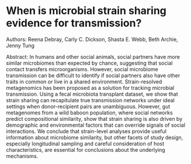 # When is microbial strain sharing evidence for transmission?

Authors: Reena Debray, Carly C. Dickson, Shasta E. Webb, Beth Archie, Jenny Tung

Abstract: In humans and other social animals, social partners have more similar microbiomes than expected by chance, suggesting that social contact transfers microorganisms. However, social microbiome transmission can be difficult to identify if social partners also have other traits in common or live in a shared environment. Strain-resolved metagenomics has been proposed as a solution for tracking microbial transmission. Using a fecal microbiota transplant dataset, we show that strain sharing can recapitulate true transmission networks under ideal settings when donor-recipient pairs are unambiguous. However, gut metagenomes from a wild baboon population, where social networks predict compositional similarity, show that strain sharing is also driven by demographic and environmental factors that can override signals of social interactions. We conclude that strain-level analyses provide useful information about microbiome similarity, but other facets of study design, especially longitudinal sampling and careful consideration of host characteristics, are essential for conclusions about the underlying mechanisms.
